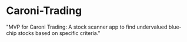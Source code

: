 # Caroni-Trading

"MVP for Caroni Trading: A stock scanner app to find undervalued blue-chip stocks based on specific criteria."

